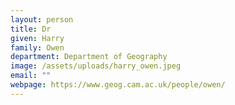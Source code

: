 ```yaml
---
layout: person
title: Dr
given: Harry
family: Owen
department: Department of Geography
image: /assets/uploads/harry_owen.jpeg
email: ""
webpage: https://www.geog.cam.ac.uk/people/owen/
---
```


